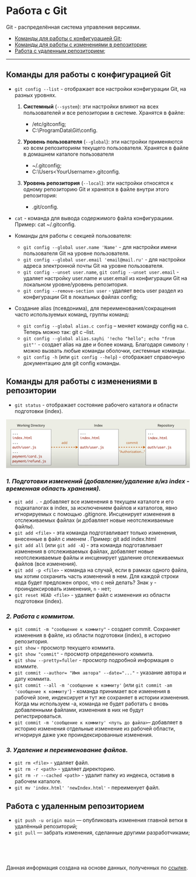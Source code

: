 # Работа с Git  

Git - распределённая система управления версиями.

 - [Команды для работы с конфигурацией Git](#config);
 - [Команды для работы с изменениями в репозитории](#changes);
 - [Работа с удаленным репозиторием](#remote);

---

## <a id="config">Команды для работы с конфигурацией Git</a>

- `git config --list` - отображает все настройки конфигурации Git, на разных уровнях.

  1. **Системный** (`--system`): эти настройки влияют на всех пользователей и все репозитории в системе. Хранятся в файле:

      - /etc/gitconfig;
      - C:\ProgramData\Git\config.

  2. **Уровень пользователя** (`--global`): эти настройки применяются ко всем репозиториям текущего пользователя. Хранятся в файле в домашнем каталоге пользователя
      - ~/.gitconfig;
      - C:\Users\<YourUsername>\.gitconfig.

  3. **Уровень репозитория** (`--local`): эти настройки относятся к одному репозиторию Git и хранятся в файле внутри этого репозитория:
      - .git/config. 

- `cat` - команда для вывода содержимого файла конфигурациии. Пример: cat ~/.gitconfig.

- Команды для работы с секцией пользователя:
    - `git config --global user.name 'Name'` - для настройки имени пользователя Git на уровне пользователя.
    - `git config --global user.email 'email@mail.ru'` - для настройки адреса электронной почты Git на уровне пользователя.
    - `git config --unset user.name`, `git config --unset user.email` - удаляет настройку user.name и user.email из конфигурации Git на локальном уровне/уровень репозитория.
    - `git config --remove-section user` - удаляет весь user раздел из конфигурации Git в локальных файлах config;

- Создание alias (псевдонима), для переименования/сокращения часто используемых команд, группы команд:
   - `git config --global alias.c config` – меняет команду config на с. Теперь можно так: git c –list.
   - `git config --global alias.sayhi '!echo "hello"; echo "from git"'` - создает alias на две и более команд. Благодаря символу `!` можно вызвать любые команды оболочки, системные команды.
   - `git config -h` (или `git config --help`) - отображает справочную документацию для git config команды.
    
## <a id="changes">Команды для работы с изменениями в репозитории</a>

- `git status` - отображает состояние рабочего каталога и области подготовки (index).

![зоны](/assets/git.png)

### *1. Подготовки изменений (добавление/удаление в/из index - временная область хранения).*
  - `git add .` - добавляет все изменения в текущем каталоге и его подкаталогах в index, за исключением файлов и каталогов, явно игнорируемых с помощью .gitignore. Инсценирует изменения в отслеживаемых файлах (и добавляет новые неотслеживаемые файлы). 
  - `git add <file>` - эта команда подготавливает только изменения, внесенные в файл с именем <file>. Пример: git add index.html
  - `git add all` (или `git add -A`) -  эта команда подготавливает изменения в отслеживаемых файлах, добавляет новые неотслеживаемые файлы и инсценирует удаление отслеживаемых файлов (все изменения).
  - `git add -p <file>` - команда на случай, если в рамках одного файла, мы хотим сохранить часть изменений в нем. Для каждой строки кода будет предложен опрос, что с ней делать? Знак `y` - проиндексировать изменения, `n` - нет;
  - `git reset HEAD <file>` - удаляет файл с изменения из области подготовки (index). 

### *2. Работа с коммитом.*
  - `git commit -m "сообщение к коммиту"` - создает commit. Сохраняет изменения в файле, из области подготовки (index), в историю репозитория.
  - `git show` - просмотр текущего коммита.
  - `git show "commit"` - просмотр определенного коммита.
  - `git show --pretty=fuller` - просмотр подробной информация о коммите.
  - `git commit --author= "Имя автора" --date="..."` - указание автора и дату коммита.
  - `git commit --all -m 'сообщение к коммиту'` (или `git commit -am 'сообщение к коммиту'`) - команда принимает все изменения в рабочей зоне, индексирует и тут же сохраняет в истории изменения. Когда мы используем -a, команда не будет работать с вновь добавленными файлами, изменения в них не будут регистрироваться.
  - `git commit -m 'сообщение к коммиту' <путь до файла>`– добавляет в историю изменения отдельные изменение из рабочей области, игнорируя даже уже проиндексированные изменения.

### *3. Удаление и переименование файлов.*
- `git rm <file>` - удаляет файл.  
- `git rm -r <path>` - удаляет директорию.
- `git rm -r --cached <path>` - удалит папку из индекса, оставив в рабочем каталоге.
- `git mv 'index.html' 'newIndex.html'` - переименует файл.

## <a id="remote">Работа с удаленным репозиторием</a>

- `git push -u origin main` — опубликовать изменения главной ветки в удалённый репозиторий;
- `git pull` — забрать изменения, сделанные другими разработчиками;


<br />
<br />
<br />

Данная информация создана на основе данных, полученных по [ссылке](https://www.youtube.com/playlist?list=PLDyvV36pndZFHXjXuwA_NywNrVQO0aQqb).